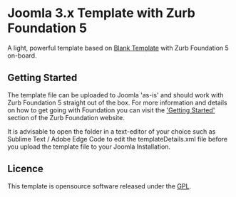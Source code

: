 # Joomla 3.x Template with Zurb Foundation 5

A light, powerful template based on [Blank Template](https://github.com/Bloggerschmidt/Blank-Template) with Zurb Foundation 5 on-board.

## Getting Started

The template file can be uploaded to Joomla 'as-is' and should work with Zurb Foundation 5 straight out of the box.  For more information and details on how to get going with Foundation you can visit the ['Getting Started'](http://foundation.zurb.com/docs/) section of the Zurb Foundation website.

It is advisable to open the folder in a text-editor of your choice such as Sublime Text / Adobe Edge Code to edit the templateDetails.xml file before you upload the template file to your Joomla Installation.

## Licence

This template is opensource software released under the [GPL](http://www.gnu.org/licenses/gpl-2.0.txt).
